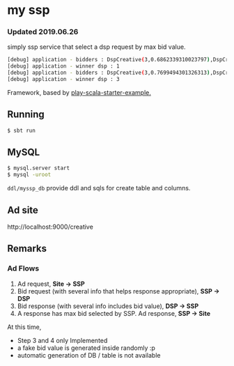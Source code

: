 # my ssp

### Updated 2019.06.26

simply ssp service that select a dsp request by max bid value.

```bash
[debug] application - bidders : DspCreative(3,0.6862339310023797),DspCreative(1,0.7136300908454235),DspCreative(4,0.02866696117622103)
[debug] application - winner dsp : 1
[debug] application - bidders : DspCreative(3,0.7699494301326313),DspCreative(1,0.5012062772576434),DspCreative(4,0.1072880596640099)
[debug] application - winner dsp : 3
```

Framework, based by <a href="https://github.com/b1ueskydragon/play-samples/tree/2.7.x/play-scala-starter-example">play-scala-starter-example.</a>

## Running

```bash
$ sbt run
```

## MySQL

```bash
$ mysql.server start
$ mysql -uroot
```

`ddl/myssp_db` provide ddl and sqls for create table and columns.

## Ad site

http://localhost:9000/creative

## Remarks

### Ad Flows
1. Ad request, <b>Site -> SSP</b>
2. Bid request (with several info that helps response appropriate), <b>SSP -> DSP</b>
3. Bid response (with several info includes bid value), <b>DSP -> SSP</b>
4. A response has max bid selected by SSP. Ad response, <b>SSP -> Site</b>

At this time,
- Step 3 and 4 only Implemented
- a fake bid value is generated inside randomly :p
- automatic generation of DB / table is not available
